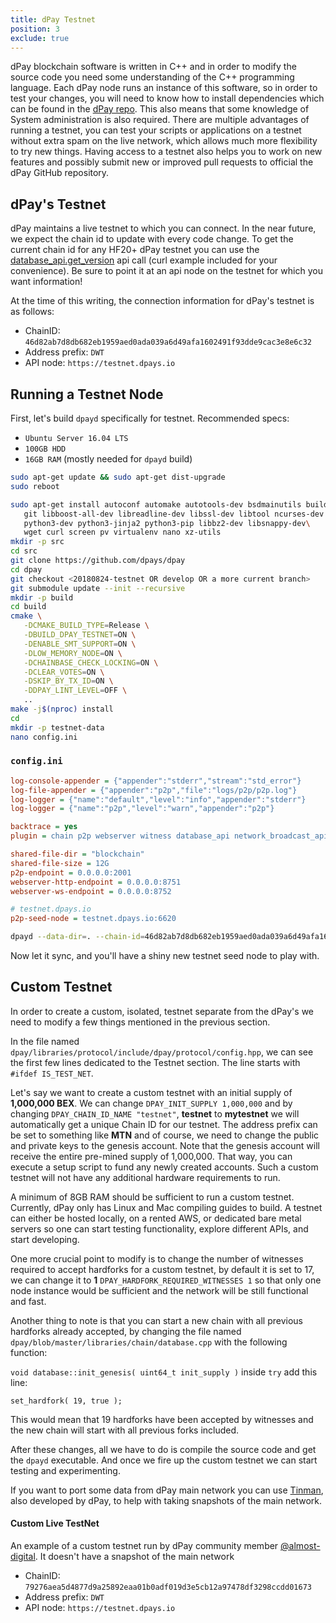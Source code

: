 ```yaml
---
title: dPay Testnet
position: 3
exclude: true
---
```


dPay blockchain software is written in C++ and in order to modify the source code you need some understanding of the C++ programming language. Each dPay node runs an instance of this software, so in order to test your changes, you will need to know how to install dependencies which can be found in the [dPay repo](https://github.com/dpays/dpay/blob/master/doc/building.md). This also means that some knowledge of System administration is also required. There are multiple advantages of running a testnet, you can test your scripts or applications on a testnet without extra spam on the live network, which allows much more flexibility to try new things. Having access to a testnet also helps you to work on new features and possibly submit new or improved pull requests to official the dPay GitHub repository.

## dPay's Testnet

dPay maintains a live testnet to which you can connect. In the near future, we expect the chain id to update with every code change. To get the current chain id for any HF20+ dPay testnet you can use the [database_api.get_version](/apidefinitions/#database_api.get_version) api call (curl example included for your convenience). Be sure to point it at an api node on the testnet for which you want information!

At the time of this writing, the connection information for dPay's testnet is as follows:

* ChainID: `46d82ab7d8db682eb1959aed0ada039a6d49afa1602491f93dde9cac3e8e6c32`
* Address prefix: `DWT`
* API node: `https://testnet.dpays.io`

## Running a Testnet Node

First, let's build `dpayd` specifically for testnet.  Recommended specs:

* `Ubuntu Server 16.04 LTS`
* `100GB HDD`
* `16GB RAM` (mostly needed for `dpayd` build)

```bash
sudo apt-get update && sudo apt-get dist-upgrade
sudo reboot

sudo apt-get install autoconf automake autotools-dev bsdmainutils build-essential cmake doxygen \
   git libboost-all-dev libreadline-dev libssl-dev libtool ncurses-dev pbzip2 pkg-config \
   python3-dev python3-jinja2 python3-pip libbz2-dev libsnappy-dev\
   wget curl screen pv virtualenv nano xz-utils
mkdir -p src
cd src
git clone https://github.com/dpays/dpay
cd dpay
git checkout <20180824-testnet OR develop OR a more current branch>
git submodule update --init --recursive
mkdir -p build
cd build
cmake \
   -DCMAKE_BUILD_TYPE=Release \
   -DBUILD_DPAY_TESTNET=ON \
   -DENABLE_SMT_SUPPORT=ON \
   -DLOW_MEMORY_NODE=ON \
   -DCHAINBASE_CHECK_LOCKING=ON \
   -DCLEAR_VOTES=ON \
   -DSKIP_BY_TX_ID=ON \
   -DDPAY_LINT_LEVEL=OFF \
   ..
make -j$(nproc) install
cd
mkdir -p testnet-data
nano config.ini
```

### `config.ini`

```ini
log-console-appender = {"appender":"stderr","stream":"std_error"}
log-file-appender = {"appender":"p2p","file":"logs/p2p/p2p.log"}
log-logger = {"name":"default","level":"info","appender":"stderr"}
log-logger = {"name":"p2p","level":"warn","appender":"p2p"}

backtrace = yes
plugin = chain p2p webserver witness database_api network_broadcast_api block_api

shared-file-dir = "blockchain"
shared-file-size = 12G
p2p-endpoint = 0.0.0.0:2001
webserver-http-endpoint = 0.0.0.0:8751
webserver-ws-endpoint = 0.0.0.0:8752

# testnet.dpays.io
p2p-seed-node = testnet.dpays.io:6620
```

```bash
dpayd --data-dir=. --chain-id=46d82ab7d8db682eb1959aed0ada039a6d49afa1602491f93dde9cac3e8e6c32
```

Now let it sync, and you'll have a shiny new testnet seed node to play with.



## Custom Testnet

In order to create a custom, isolated, testnet separate from the dPay's we need to modify a few things mentioned in the previous section.

In the file named `dpay/libraries/protocol/include/dpay/protocol/config.hpp`, we can see the first few lines dedicated to the Testnet section. The line starts with `#ifdef IS_TEST_NET`.

Let's say we want to create a custom testnet with an initial supply of **1,000,000 BEX**. We can change `DPAY_INIT_SUPPLY 1,000,000` and by changing `DPAY_CHAIN_ID_NAME "testnet"`, **testnet** to **mytestnet** we will automatically get a unique Chain ID for our testnet. The address prefix can be set to something like **MTN** and of course, we need to change the public and private keys to the genesis account. Note that the genesis account will receive the entire pre-mined supply of 1,000,000. That way, you can execute a setup script to fund any newly created accounts. Such a custom testnet will not have any additional hardware requirements to run.

A minimum of 8GB RAM should be sufficient to run a custom testnet. Currently, dPay only has Linux and Mac compiling guides to build. A testnet can either be hosted locally, on a rented AWS, or dedicated bare metal servers so one can start testing functionality, explore different APIs, and start developing.

One more crucial point to modify is to change the number of witnesses required to accept hardforks for a custom testnet, by default it is set to 17, we can change it to **1** `DPAY_HARDFORK_REQUIRED_WITNESSES 1` so that only one node instance would be sufficient and the network will be still functional and fast.

Another thing to note is that you can start a new chain with all previous hardforks already accepted, by changing the file named `dpay/blob/master/libraries/chain/database.cpp` with the following function:

`void database::init_genesis( uint64_t init_supply )` inside `try` add this line:

`set_hardfork( 19, true );`

This would mean that 19 hardforks have been accepted by witnesses and the new chain will start with all previous forks included.

After these changes, all we have to do is compile the source code and get the `dpayd` executable. And once we fire up the custom testnet we can start testing and experimenting.

If you want to port some data from dPay main network you can use [Tinman](https://github.com/dpays/tinman), also developed by dPay, to help with taking snapshots of the main network.

#### Custom Live TestNet

An example of a custom testnet run by dPay community member [@almost-digital](https://dsite.io/@almost-digital). It doesn't have a snapshot of the main network

*   ChainID: `79276aea5d4877d9a25892eaa01b0adf019d3e5cb12a97478df3298ccdd01673`
*   Address prefix: `DWT`
*   API node: `https://testnet.dpays.io`
